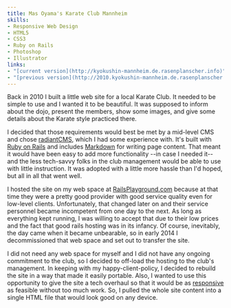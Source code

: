 ```yaml
---
title: Mas Oyama's Karate Club Mannheim
skills:
- Responsive Web Design
- HTML5
- CSS3
- Ruby on Rails
- Photoshop
- Illustrator
links:
- "[current version](http://kyokushin-mannheim.de.rasenplanscher.info)"
- "[previous version](http://2010.kyokushin-mannheim.de.rasenplanscher.info)"
---
```


Back in 2010 I built a little web site for a local Karate Club. It needed to be simple to use and I wanted it to be beautiful. It was supposed to inform about the dojo, present the members, show some images, and give some details about the Karate style practiced there.

I decided that those requirements would best be met by a mid-level CMS and chose [radiantCMS](http://radiantcms.org/), which I had some experience with. It's built with [Ruby on Rails](http://rubyonrails.org/) and includes [Markdown](https://daringfireball.net/projects/markdown/) for writing page content. That meant it would have been easy to add more functionality --in case I needed it-- and the less tech-savvy folks in the club management would be able to use with little instruction. It was adopted with a little more hassle than I'd hoped, but all in all that went well.

I hosted the site on my web space at [RailsPlayground.com](http://railsplayground.com/) because at that time they were a pretty good provider with good service quality even for low-level clients. Unfortunately, that changed later on and their service personnel became incompetent from one day to the next. As long as everything kept running, I was willing to accept that due to their low prices and the fact that good rails hosting was in its infancy. Of course, inevitably, the day came when it became unbearable, so in early 2014 I decommissioned that web space and set out to transfer the site.

I did not need any web space for myself and I did not have any ongoing commitment to the club, so I decided to off-load the hosting to the club's management. In keeping with my happy-client-policy, I decided to rebuild the site in a way that made it easily portable. Also, I wanted to use this  opportunity to give the site a tech overhaul so that it would be as [responsive](https://msdn.microsoft.com/en-us/magazine/hh653584.aspx) as feasible without too much work. So, I pulled the whole site content into a single HTML file that would look good on any device.

